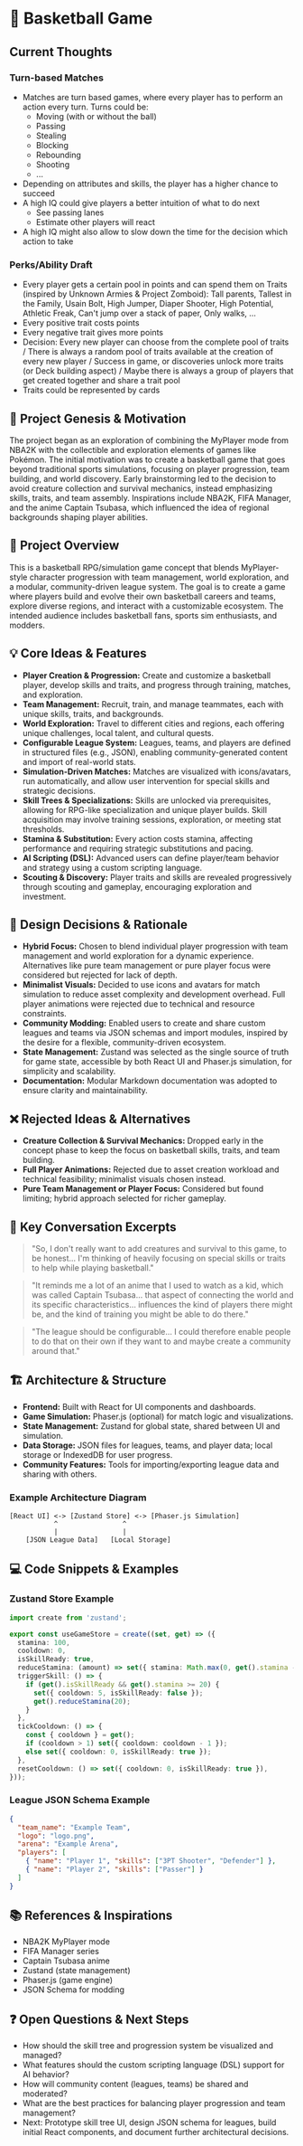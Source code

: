 # 📝 Basketball Game

## Current Thoughts

### Turn-based Matches
- Matches are turn based games, where every player has to perform an action every turn. Turns could be:
  - Moving (with or without the ball)
  - Passing
  - Stealing
  - Blocking
  - Rebounding
  - Shooting
  - ...
- Depending on attributes and skills, the player has a higher chance to succeed
- A high IQ could give players a better intuition of what to do next
  - See passing lanes
  - Estimate other players will react
- A high IQ might also allow to slow down the time for the decision which action to take

### Perks/Ability Draft
- Every player gets a certain pool in points and can spend them on Traits (inspired by Unknown Armies & Project Zomboid): Tall parents, Tallest in the Family, Usain Bolt, High Jumper, Diaper Shooter, High Potential, Athletic Freak, Can't jump over a stack of paper, Only walks, ...
- Every positive trait costs points
- Every negative trait gives more points
- Decision: Every new player can choose from the complete pool of traits / There is always a random pool of traits available at the creation of every new player / Success in game, or discoveries unlock more traits (or Deck building aspect) / Maybe there is always a group of players that get created together and share a trait pool
- Traits could be represented by cards

## 🚀 Project Genesis & Motivation
The project began as an exploration of combining the MyPlayer mode from NBA2K with the collectible and exploration elements of games like Pokémon. The initial motivation was to create a basketball game that goes beyond traditional sports simulations, focusing on player progression, team building, and world discovery. Early brainstorming led to the decision to avoid creature collection and survival mechanics, instead emphasizing skills, traits, and team assembly. Inspirations include NBA2K, FIFA Manager, and the anime Captain Tsubasa, which influenced the idea of regional backgrounds shaping player abilities.

## 🚀 Project Overview
This is a basketball RPG/simulation game concept that blends MyPlayer-style character progression with team management, world exploration, and a modular, community-driven league system. The goal is to create a game where players build and evolve their own basketball careers and teams, explore diverse regions, and interact with a customizable ecosystem. The intended audience includes basketball fans, sports sim enthusiasts, and modders.

## 💡 Core Ideas & Features
- **Player Creation & Progression:** Create and customize a basketball player, develop skills and traits, and progress through training, matches, and exploration.
- **Team Management:** Recruit, train, and manage teammates, each with unique skills, traits, and backgrounds.
- **World Exploration:** Travel to different cities and regions, each offering unique challenges, local talent, and cultural quests.
- **Configurable League System:** Leagues, teams, and players are defined in structured files (e.g., JSON), enabling community-generated content and import of real-world stats.
- **Simulation-Driven Matches:** Matches are visualized with icons/avatars, run automatically, and allow user intervention for special skills and strategic decisions.
- **Skill Trees & Specializations:** Skills are unlocked via prerequisites, allowing for RPG-like specialization and unique player builds. Skill acquisition may involve training sessions, exploration, or meeting stat thresholds.
- **Stamina & Substitution:** Every action costs stamina, affecting performance and requiring strategic substitutions and pacing.
- **AI Scripting (DSL):** Advanced users can define player/team behavior and strategy using a custom scripting language.
- **Scouting & Discovery:** Player traits and skills are revealed progressively through scouting and gameplay, encouraging exploration and investment.

## 🧩 Design Decisions & Rationale
- **Hybrid Focus:** Chosen to blend individual player progression with team management and world exploration for a dynamic experience. Alternatives like pure team management or pure player focus were considered but rejected for lack of depth.
- **Minimalist Visuals:** Decided to use icons and avatars for match simulation to reduce asset complexity and development overhead. Full player animations were rejected due to technical and resource constraints.
- **Community Modding:** Enabled users to create and share custom leagues and teams via JSON schemas and import modules, inspired by the desire for a flexible, community-driven ecosystem.
- **State Management:** Zustand was selected as the single source of truth for game state, accessible by both React UI and Phaser.js simulation, for simplicity and scalability.
- **Documentation:** Modular Markdown documentation was adopted to ensure clarity and maintainability.

## ❌ Rejected Ideas & Alternatives
- **Creature Collection & Survival Mechanics:** Dropped early in the concept phase to keep the focus on basketball skills, traits, and team building.
- **Full Player Animations:** Rejected due to asset creation workload and technical feasibility; minimalist visuals chosen instead.
- **Pure Team Management or Player Focus:** Considered but found limiting; hybrid approach selected for richer gameplay.

## 💬 Key Conversation Excerpts
> "So, I don't really want to add creatures and survival to this game, to be honest... I'm thinking of heavily focusing on special skills or traits to help while playing basketball."

> "It reminds me a lot of an anime that I used to watch as a kid, which was called Captain Tsubasa... that aspect of connecting the world and its specific characteristics... influences the kind of players there might be, and the kind of training you might be able to do there."

> "The league should be configurable... I could therefore enable people to do that on their own if they want to and maybe create a community around that."

## 🏗️ Architecture & Structure
- **Frontend:** Built with React for UI components and dashboards.
- **Game Simulation:** Phaser.js (optional) for match logic and visualizations.
- **State Management:** Zustand for global state, shared between UI and simulation.
- **Data Storage:** JSON files for leagues, teams, and player data; local storage or IndexedDB for user progress.
- **Community Features:** Tools for importing/exporting league data and sharing with others.

### Example Architecture Diagram
```
[React UI] <-> [Zustand Store] <-> [Phaser.js Simulation]
           ^                ^
           |                |
    [JSON League Data]   [Local Storage]
```

## 💻 Code Snippets & Examples

### Zustand Store Example
```typescript
import create from 'zustand';

export const useGameStore = create((set, get) => ({
  stamina: 100,
  cooldown: 0,
  isSkillReady: true,
  reduceStamina: (amount) => set({ stamina: Math.max(0, get().stamina - amount) }),
  triggerSkill: () => {
    if (get().isSkillReady && get().stamina >= 20) {
      set({ cooldown: 5, isSkillReady: false });
      get().reduceStamina(20);
    }
  },
  tickCooldown: () => {
    const { cooldown } = get();
    if (cooldown > 1) set({ cooldown: cooldown - 1 });
    else set({ cooldown: 0, isSkillReady: true });
  },
  resetCooldown: () => set({ cooldown: 0, isSkillReady: true }),
}));
```

### League JSON Schema Example
```json
{
  "team_name": "Example Team",
  "logo": "logo.png",
  "arena": "Example Arena",
  "players": [
    { "name": "Player 1", "skills": ["3PT Shooter", "Defender"] },
    { "name": "Player 2", "skills": ["Passer"] }
  ]
}
```

## 📚 References & Inspirations
- NBA2K MyPlayer mode
- FIFA Manager series
- Captain Tsubasa anime
- Zustand (state management)
- Phaser.js (game engine)
- JSON Schema for modding

## ❓ Open Questions & Next Steps
- How should the skill tree and progression system be visualized and managed?
- What features should the custom scripting language (DSL) support for AI behavior?
- How will community content (leagues, teams) be shared and moderated?
- What are the best practices for balancing player progression and team management?
- Next: Prototype skill tree UI, design JSON schema for leagues, build initial React components, and document further architectural decisions.
